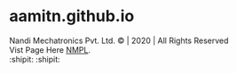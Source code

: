 # aamitn.github.io
Nandi Mechatronics Pvt. Ltd. © | 2020 | All Rights Reserved\
Vist Page Here [NMPL](http://nandimechatronics.me/).\
:shipit: :shipit:
